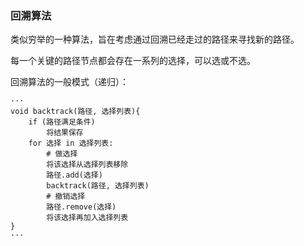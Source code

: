 ### 回溯算法

类似穷举的一种算法，旨在考虑通过回溯已经走过的路径来寻找新的路径。

每一个关键的路径节点都会存在一系列的选择，可以选或不选。

回溯算法的一般模式（递归）：
```
···
void backtrack(路径, 选择列表){
    if (路径满足条件)
        将结果保存
    for 选择 in 选择列表:
        # 做选择
        将该选择从选择列表移除
        路径.add(选择)
        backtrack(路径, 选择列表)
        # 撤销选择
        路径.remove(选择)
        将该选择再加入选择列表
}
···
```